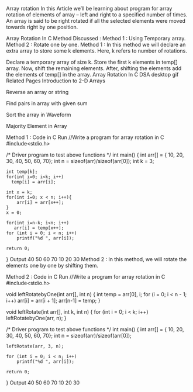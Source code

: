 Array rotation
In this Article we’ll be learning about program for array rotation of elements of array – left and right to a specified number of times. An array is said to be right rotated if all the selected elements were  moved towards right by one position.

Array Rotation In C
Method Discussed :
Method 1 : Using Temporary array.
Method 2 : Rotate one by one.
Method 1 :
In this method we will declare an extra array to store some k elements. Here, k refers to number of rotations.

Declare a temporary array of size k.
Store the first k elements in temp[] array.
Now, shift the remaining elements.
After, shifting the elements add the elements of temp[] in the array.
Array Rotation In C
DSA desktop gif
Related Pages
Introduction to 2-D Arrays

Reverse an array or string

Find pairs in array with given sum

Sort the array in Waveform

Majority Element in Array

Method 1 : Code in C
Run
//Write a program for array rotation in C
#include<stdio.h>
 
/* Driver program to test above functions */
int main()
{
    int arr[] = { 10, 20, 30, 40, 50, 60, 70};
    int n = sizeof(arr)/sizeof(arr[0]);
    int k = 3;
    
    int temp[k];
    for(int i=0; i<k; i++)
      temp[i] = arr[i];
    
    int x = k;
    for(int i=0; x < n; i++){
        arr[i] = arr[x++];
    }
    x = 0;
    
    for(int i=n-k; i<n; i++)
       arr[i] = temp[x++];
    for (int i = 0; i < n; i++)
        printf("%d ", arr[i]);

    return 0;
}
Output
40 50 60 70 10 20 30
Method 2 :
In this method, we will rotate the elements one by one by shifting them.

Method 2 : Code in C
Run
//Write a program for array rotation in C
#include<stdio.h>
 
void leftRotatebyOne(int arr[], int n)
{
    int temp = arr[0], i;
    for (i = 0; i < n - 1; i++)
        arr[i] = arr[i + 1];
    arr[n-1] = temp;
}

void leftRotate(int arr[], int k, int n)
{
    for (int i = 0; i < k; i++)
        leftRotatebyOne(arr, n);
}
 
/* Driver program to test above functions */
int main()
{
    int arr[] = { 10, 20, 30, 40, 50, 60, 70};
    int n = sizeof(arr)/sizeof(arr[0]);
    
    leftRotate(arr, 3, n);
    
    for (int i = 0; i < n; i++)
        printf("%d ", arr[i]);

    return 0;
}
Output
40 50 60 70 10 20 30
